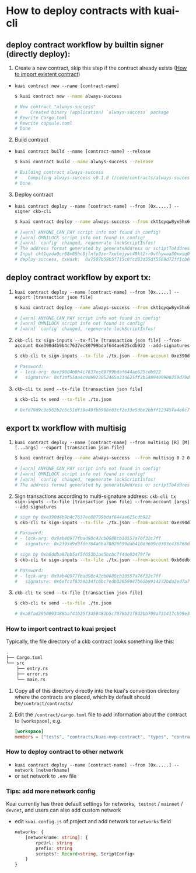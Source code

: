 # How to deploy contracts with kuai-cli

## deploy contract workflow by builtin signer (directly deploy):

1. Create a new contract, skip this step if the contract already exists ([How to import existent contract](#how-to-import-contract-to-kuai-project))

- `kuai contract new --name [contract-name]`

  ```bash
  $ kuai contract new --name always-success

  # New contract "always-success"
  #     Created binary (application) `always-success` package
  # Rewrite Cargo.toml
  # Rewrite capsule.toml
  # Done
  ```

2. Build contract

- `kuai contract build --name [contract-name] --release`

  ```bash
  $ kuai contract build --name always-success --release

  # Building contract always-success
  #    Compiling always-success v0.1.0 (/code/contracts/always-success)
  # Done
  ```

3. Deploy contract

- `kuai contract deploy --name [contract-name] --from [0x.....] --signer ckb-cli`

  ```bash
  $ kuai contract deploy --name always-success --from ckt1qyqw8yx5hx6vwcm7eqren0d0v39wvfwdhy3q2807pp --signer ckb-cli

  # [warn] ANYONE_CAN_PAY script info not found in config!
  # [warn] OMNILOCK script info not found in config!
  # [warn] `config` changed, regenerate lockScriptInfos!
  # The address format generated by generateAddress or scriptToAddress will be deprecated, please migrate to encodeToAddress to generate the new ckb2021 full format address as soon as possible
  # Input ckt1qzda0cr08m85hc8jlnfp3zer7xulejywt49kt2rr0vthywaa50xwsq0rjr2tndx8vdlvspuehkhkgjhxyhxmjgsqw8hsk's password for sign messge by ckb-cli:
  # deploy success, txHash:  0x7507b59b5f715c0fcd83d55df5569d72ff1cb05cd399afe1f366e03918827a58
  ```

## deploy contract workflow by export tx:

1. `kuai contract deploy --name [contract-name] --from [0x.....] --export [transaction json file]`

   ```bash
   $ kuai contract deploy --name always-success --from ckt1qyqw8yx5hx6vwcm7eqren0d0v39wvfwdhy3q2807pp --export ./tx.json

   # [warn] ANYONE_CAN_PAY script info not found in config!
   # [warn] OMNILOCK script info not found in config!
   # [warn] `config` changed, regenerate lockScriptInfos!
   ```

2. `ckb-cli tx sign-inputs --tx-file [transaction json file] --from-account 0xe390d4b9b4c7637ec80799bdaf644ae625cdb922 --add-signatures`

   ```bash
   $ ckb-cli tx sign-inputs --tx-file ./tx.json --from-account 0xe390d4b9b4c7637ec80799bdaf644ae625cdb922 --add-signatures

   # Password:
   # - lock-arg: 0xe390d4b9b4c7637ec80799bdaf644ae625cdb922
   #   signature: 0xf3af55aa4c9d6923852465a33d625ff2b5489409908259d79d6aa5bf15a407f10ec32cdd9a9ebff837cdccc2850fc533cab8f08a4c701b57e75530c329f56be201
   ```

3. `ckb-cli tx send --tx-file [transaction json file]`

   ```bash
   $ ckb-cli tx send --tx-file ./tx.json

   # 0xfd79d9c3e562b2c5c51df39e49fbb906c63cf2e33e5dbe2bbff12345fa4e6c72
   ```

## export tx workflow with multisig

1. `kuai contract deploy --name [contract-name] --from multisig [R] [M] [...args] --export [transaction json file]`

   ```bash
   $ kuai contract deploy --name always-success  --from multisig 0 2 0xe390d4b9b4c7637ec80799bdaf644ae625cdb922 0xb6ddba87bb5af5f053b1ae5bcbc7f4de03479f7e --export ./tx.json

   # [warn] ANYONE_CAN_PAY script info not found in config!
   # [warn] OMNILOCK script info not found in config!
   # [warn] `config` changed, regenerate lockScriptInfos!
   # The address format generated by generateAddress or scriptToAddress will be deprecated, please migrate to encodeToAddress to generate the new ckb2021 full format address as soon as possible
   ```

2. Sign transactions according to multi-signature address: `ckb-cli tx sign-inputs --tx-file [transaction json file] --from-account [args] --add-signatures`

   ```bash
   # sign by 0xe390d4b9b4c7637ec80799bdaf644ae625cdb922
   $ ckb-cli tx sign-inputs --tx-file ./tx.json --from-account 0xe390d4b9b4c7637ec80799bdaf644ae625cdb922 --add-signatures

   # Password:
   # - lock-arg: 0x9ab40977fbad98c42cb0688cb10557a76f32c7ff
   #   signature: 0x2395d9d3fde764a6ba78b26699dab410d3609c0303c436768d24add978a64a8c4c4653051fe88124e9f2acb139179f291a40f79ebad93dac3433ad10b39415dd00
   ```

   ```bash
   # sign by 0xb6ddba87bb5af5f053b1ae5bcbc7f4de03479f7e
   $ ckb-cli tx sign-inputs --tx-file ./tx.json --from-account 0xb6ddba87bb5af5f053b1ae5bcbc7f4de03479f7e --add-signatures

   # Password:
   # - lock-arg: 0x9ab40977fbad98c42cb0688cb10557a76f32c7ff
   #   signature: 0x6efc1f6359b34fc6bc7edb32059947b61b9914272bda2ed7a7b1aeb0d7d272db7121fcab8cbe25ef8947a0ab1019dcaae3c5f83a9c0f6f486a81fe9787bc16cd01
   ```

3. `ckb-cli tx send --tx-file [transaction json file]`

   ```bash
   $ ckb-cli tx send --tx-file ./tx.json

   # 0xa0fad2950093488baf41b25f3459482b5c7870b21f8d2bb709a731417cb99e33
   ```

### How to import contract to kuai project

Typically, the file directory of a ckb contract looks something like this:

```bash
.
├── Cargo.toml
└── src
    ├── entry.rs
    ├── error.rs
    └── main.rs
```

1. Copy all of this directory directly into the kuai's convention directory where the contracts are placed, which by default should be`/contract/contracts/`

2. Edit the `/contract/cargo.toml` file to add information about the contract to `[workspace]`, e.g.
   ```toml
   [workspace]
   members = ["tests", "contracts/kuai-mvp-contract", "types", "contracts/always-success"]
   ```

### How to deploy contract to other network

- `kuai contract deploy --name [contract-name] --from [0x.....] --network [networkname]`
- or set network to `.env` file

### Tips: add more network config

Kuai currently has three default settings for networks,` testnet` / `mainnet` / `devnet`, and users can also add custom network

- edit `kuai.config.js` of project and add network tor `networks` field

  ```typescript
  networks: {
      [networkname: string]: {
          rpcUrl: string
          prefix: string
          scripts?: Record<string, ScriptConfig>
      }
  }
  ```
